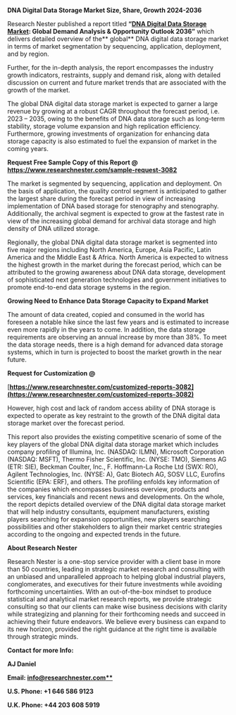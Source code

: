 ﻿**DNA Digital Data Storage Market Size, Share, Growth 2024-2036**

Research Nester published a report titled **“[DNA Digital Data Storage Market](https://www.researchnester.com/reports/dna-digital-data-storage-market/3082): Global Demand Analysis & Opportunity Outlook 2036”** which delivers detailed overview of the** global** DNA digital data storage market in terms of market segmentation by sequencing, application, deployment, and by region.

Further, for the in-depth analysis, the report encompasses the industry growth indicators, restraints, supply and demand risk, along with detailed discussion on current and future market trends that are associated with the growth of the market.

The global DNA digital data storage market is expected to garner a large revenue by growing at a robust CAGR throughout the forecast period, i.e. 2023 – 2035, owing to the benefits of DNA data storage such as long-term stability, storage volume expansion and high replication efficiency. Furthermore, growing investments of organization for enhancing data storage capacity is also estimated to fuel the expansion of market in the coming years.

<a name="_hlk168911023"></a><a name="_hlk168911453"></a>**Request Free Sample Copy of this Report @ <https://www.researchnester.com/sample-request-3082>** 

The market is segmented by sequencing, application and deployment. On the basis of application, the quality control segment is anticipated to gather the largest share during the forecast period in view of increasing implementation of DNA based storage for stenography and stenography. Additionally, the archival segment is expected to grow at the fastest rate in view of the increasing global demand for archival data storage and high density of DNA utilized storage. 

Regionally, the global DNA digital data storage market is segmented into five major regions including North America, Europe, Asia Pacific, Latin America and the Middle East & Africa. North America is expected to witness the highest growth in the market during the forecast period, which can be attributed to the growing awareness about DNA data storage, development of sophisticated next generation technologies and government initiatives to promote end-to-end data storage systems in the region.

**Growing Need to Enhance Data Storage Capacity to Expand Market**

The amount of data created, copied and consumed in the world has foreseen a notable hike since the last few years and is estimated to increase even more rapidly in the years to come. In addition, the data storage requirements are observing an annual increase by more than 38%. To meet the data storage needs, there is a high demand for advanced data storage systems, which in turn is projected to boost the market growth in the near future. 

**Request for Customization @**

[**https://www.researchnester.com/customized-reports-3082](https://www.researchnester.com/customized-reports-3082)** 

However, high cost and lack of random access ability of DNA storage is expected to operate as key restraint to the growth of the DNA digital data storage market over the forecast period. 

This report also provides the existing competitive scenario of some of the key players of the global DNA digital data storage market which includes company profiling of Illumina, Inc. (NASDAQ: ILMN), Microsoft Corporation (NASDAQ: MSFT), Thermo Fisher Scientific, Inc. (NYSE: TMO), Siemens AG (ETR: SIE), Beckman Coulter, Inc., F. Hoffmann-La Roche Ltd (SWX: RO), Agilent Technologies, Inc. (NYSE: A), Gatc Biotech AG, SOSV LLC, Eurofins Scientific (EPA: ERF), and others. The profiling enfolds key information of the companies which encompasses business overview, products and services, key financials and recent news and developments. On the whole, the report depicts detailed overview of the DNA digital data storage market that will help industry consultants, equipment manufacturers, existing players searching for expansion opportunities, new players searching possibilities and other stakeholders to align their market centric strategies according to the ongoing and expected trends in the future.      

<a name="_hlk168910495"></a>**About Research Nester**

Research Nester is a one-stop service provider with a client base in more than 50 countries, leading in strategic market research and consulting with an unbiased and unparalleled approach to helping global industrial players, conglomerates, and executives for their future investments while avoiding forthcoming uncertainties. With an out-of-the-box mindset to produce statistical and analytical market research reports, we provide strategic consulting so that our clients can make wise business decisions with clarity while strategizing and planning for their forthcoming needs and succeed in achieving their future endeavors. We believe every business can expand to its new horizon, provided the right guidance at the right time is available through strategic minds.

**Contact for more Info:**

**AJ Daniel**

**Email: [info@researchnester.com**](mailto:info@researchnester.com)**

**U.S. Phone: +1 646 586 9123** 

**U.K. Phone: +44 203 608 5919** 
